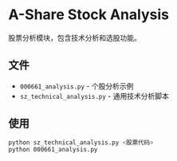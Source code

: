 # A-Share Stock Analysis

股票分析模块，包含技术分析和选股功能。

## 文件
- `000661_analysis.py` - 个股分析示例
- `sz_technical_analysis.py` - 通用技术分析脚本

## 使用
```bash
python sz_technical_analysis.py <股票代码>
python 000661_analysis.py
```
